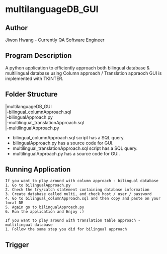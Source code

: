 # multilanguageDB_GUI

## Author
Jiwon Hwang - Currently QA Software Engineer</br>

## Program Description
A python application to efficiently approach both bilingual database & multilingual database using Column approach / Translation appraoch
GUI is implemented with TKINTER.</br>

## Folder Structure
|multilanguageDB_GUI</br>
|-bilingual_columnApproach.sql</br>
|-bilingualApproach.py</br>
|-multilingual_translationApproach.sql</br>
|-multilingualApproach.py</br>

* bilingual_columnApproach.sql script has a SQL query. 
* bilingualApproach.py has a source code for GUI.
* multilingual_translationApproach.sql script has a SQL query.
* multilingualApproach.py has a source code for GUI.

## Running Application

```
If you want to play around with column approach - bilingual database
1. Go to bilingualApproach.py
2. Check the try/catch statement containing database information
3. Create database called multi, and check host / user / password
4. Go to bilingual_columnApproach.sql and then copy and paste on your local DB
5. Again go to bilingualApproach.py
6. Run the application and Enjoy :)

If you want to play around with translation table approach - multilingual database
1. Follow the same step you did for bilingual approach 

```
## Trigger
